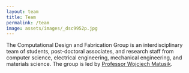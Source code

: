 ```yaml
---
layout: team
title: Team
permalink: /team
image: assets/images/_dsc9952p.jpg
---
```


The Computational Design and Fabrication Group is an interdisciplinary team of students, post-doctoral associates, and research staff from computer science, electrical engineering, mechanical engineering, and materials science. The group is led by [Professor Wojciech Matusik](/wojciech).